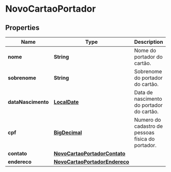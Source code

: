 
# NovoCartaoPortador

## Properties
Name | Type | Description | Notes
------------ | ------------- | ------------- | -------------
**nome** | **String** | Nome do portador do cartão. |  [optional]
**sobrenome** | **String** | Sobrenome do portador do cartão. |  [optional]
**dataNascimento** | [**LocalDate**](LocalDate.md) | Data de nascimento do portador do cartão. |  [optional]
**cpf** | [**BigDecimal**](BigDecimal.md) | Numero do cadastro de pessoas física do portador. |  [optional]
**contato** | [**NovoCartaoPortadorContato**](NovoCartaoPortadorContato.md) |  |  [optional]
**endereco** | [**NovoCartaoPortadorEndereco**](NovoCartaoPortadorEndereco.md) |  |  [optional]



